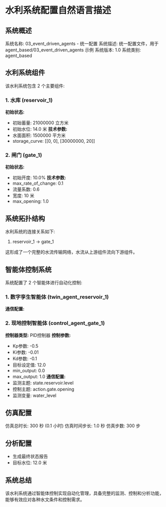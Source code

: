 # 水利系统配置自然语言描述

## 系统概述
系统名称: 03_event_driven_agents - 统一配置
系统描述: 统一配置文件，用于 agent_based/03_event_driven_agents 示例
系统版本: 1.0
系统类别: agent_based

## 水利系统组件
该水利系统包含 2 个主要组件:

### 1. 水库 (reservoir_1)
**初始状态:**
- 初始蓄量: 21000000 立方米
- 初始水位: 14.0 米
**技术参数:**
- 水面面积: 1500000 平方米
- storage_curve: [[0, 0], [30000000, 20]]

### 2. 闸门 (gate_1)
**初始状态:**
- 初始开度: 10.0%
**技术参数:**
- max_rate_of_change: 0.1
- 流量系数: 0.6
- 宽度: 10 米
- max_opening: 1.0


## 系统拓扑结构
水利系统的连接关系如下:

1. reservoir_1 → gate_1

这形成了一个完整的水流传输网络，水流从上游组件流向下游组件。

## 智能体控制系统
系统配置了 2 个智能体进行自动化控制:

### 1. 数字孪生智能体 (twin_agent_reservoir_1)
**通信配置:**

### 2. 现地控制智能体 (control_agent_gate_1)
**控制器类型:** PID控制器
**控制参数:**
- Kp参数: -0.5
- Ki参数: -0.01
- Kd参数: -0.1
- 目标设定值: 12.0
- min_output: 0.0
- max_output: 1.0
**通信配置:**
- 监测主题: state.reservoir.level
- 控制主题: action.gate.opening
- 监测变量: water_level


## 仿真配置
仿真总时长: 300 秒 (0.1 小时)
仿真时间步长: 1.0 秒
仿真步数: 300 步

## 分析配置
- 生成最终状态报告
- 目标水位: 12.0 米

## 系统总结
该水利系统通过智能体控制实现自动化管理，具备完整的监测、控制和分析功能，能够有效应对各种水文条件和控制需求。
